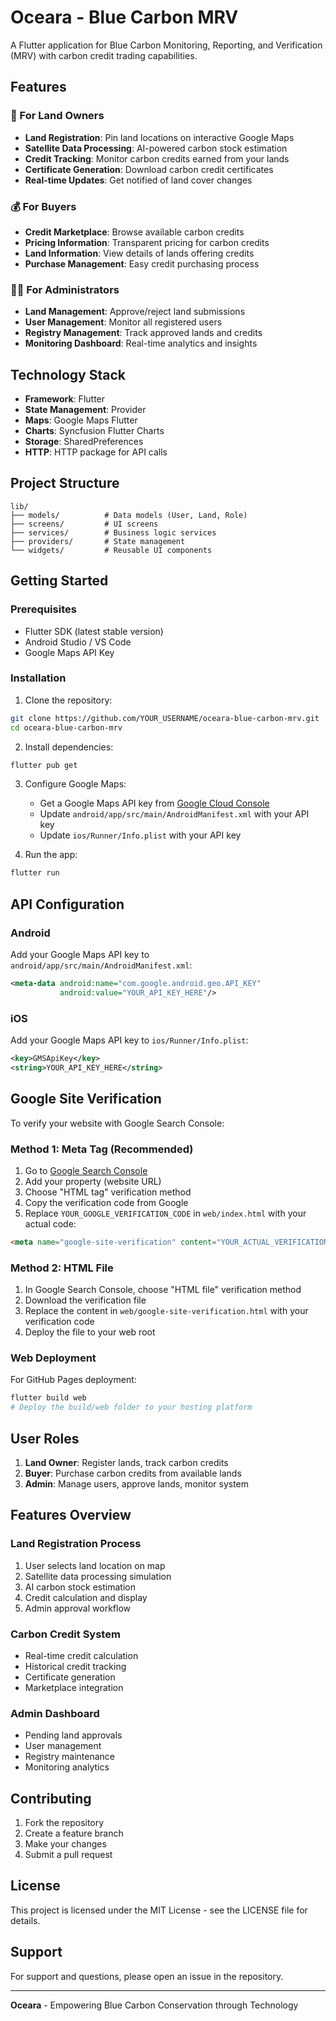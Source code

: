 # Oceara - Blue Carbon MRV

A Flutter application for Blue Carbon Monitoring, Reporting, and Verification (MRV) with carbon credit trading capabilities.

## Features

### 🌱 For Land Owners
- **Land Registration**: Pin land locations on interactive Google Maps
- **Satellite Data Processing**: AI-powered carbon stock estimation
- **Credit Tracking**: Monitor carbon credits earned from your lands
- **Certificate Generation**: Download carbon credit certificates
- **Real-time Updates**: Get notified of land cover changes

### 💰 For Buyers
- **Credit Marketplace**: Browse available carbon credits
- **Pricing Information**: Transparent pricing for carbon credits
- **Land Information**: View details of lands offering credits
- **Purchase Management**: Easy credit purchasing process

### 👨‍💼 For Administrators
- **Land Management**: Approve/reject land submissions
- **User Management**: Monitor all registered users
- **Registry Management**: Track approved lands and credits
- **Monitoring Dashboard**: Real-time analytics and insights

## Technology Stack

- **Framework**: Flutter
- **State Management**: Provider
- **Maps**: Google Maps Flutter
- **Charts**: Syncfusion Flutter Charts
- **Storage**: SharedPreferences
- **HTTP**: HTTP package for API calls

## Project Structure

```
lib/
├── models/          # Data models (User, Land, Role)
├── screens/         # UI screens
├── services/        # Business logic services
├── providers/       # State management
└── widgets/         # Reusable UI components
```

## Getting Started

### Prerequisites
- Flutter SDK (latest stable version)
- Android Studio / VS Code
- Google Maps API Key

### Installation

1. Clone the repository:
```bash
git clone https://github.com/YOUR_USERNAME/oceara-blue-carbon-mrv.git
cd oceara-blue-carbon-mrv
```

2. Install dependencies:
```bash
flutter pub get
```

3. Configure Google Maps:
   - Get a Google Maps API key from [Google Cloud Console](https://console.cloud.google.com/)
   - Update `android/app/src/main/AndroidManifest.xml` with your API key
   - Update `ios/Runner/Info.plist` with your API key

4. Run the app:
```bash
flutter run
```

## API Configuration

### Android
Add your Google Maps API key to `android/app/src/main/AndroidManifest.xml`:
```xml
<meta-data android:name="com.google.android.geo.API_KEY"
           android:value="YOUR_API_KEY_HERE"/>
```

### iOS
Add your Google Maps API key to `ios/Runner/Info.plist`:
```xml
<key>GMSApiKey</key>
<string>YOUR_API_KEY_HERE</string>
```

## Google Site Verification

To verify your website with Google Search Console:

### Method 1: Meta Tag (Recommended)
1. Go to [Google Search Console](https://search.google.com/search-console)
2. Add your property (website URL)
3. Choose "HTML tag" verification method
4. Copy the verification code from Google
5. Replace `YOUR_GOOGLE_VERIFICATION_CODE` in `web/index.html` with your actual code:
```html
<meta name="google-site-verification" content="YOUR_ACTUAL_VERIFICATION_CODE">
```

### Method 2: HTML File
1. In Google Search Console, choose "HTML file" verification method
2. Download the verification file
3. Replace the content in `web/google-site-verification.html` with your verification code
4. Deploy the file to your web root

### Web Deployment
For GitHub Pages deployment:
```bash
flutter build web
# Deploy the build/web folder to your hosting platform
```

## User Roles

1. **Land Owner**: Register lands, track carbon credits
2. **Buyer**: Purchase carbon credits from available lands
3. **Admin**: Manage users, approve lands, monitor system

## Features Overview

### Land Registration Process
1. User selects land location on map
2. Satellite data processing simulation
3. AI carbon stock estimation
4. Credit calculation and display
5. Admin approval workflow

### Carbon Credit System
- Real-time credit calculation
- Historical credit tracking
- Certificate generation
- Marketplace integration

### Admin Dashboard
- Pending land approvals
- User management
- Registry maintenance
- Monitoring analytics

## Contributing

1. Fork the repository
2. Create a feature branch
3. Make your changes
4. Submit a pull request

## License

This project is licensed under the MIT License - see the LICENSE file for details.

## Support

For support and questions, please open an issue in the repository.

---

**Oceara** - Empowering Blue Carbon Conservation through Technology
